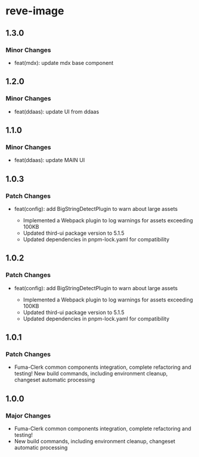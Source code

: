 # reve-image

## 1.3.0

### Minor Changes

- feat(mdx): update mdx base component

## 1.2.0

### Minor Changes

- feat(ddaas): update UI from ddaas

## 1.1.0

### Minor Changes

- feat(ddaas): update MAIN UI

## 1.0.3

### Patch Changes

- feat(config): add BigStringDetectPlugin to warn about large assets

  - Implemented a Webpack plugin to log warnings for assets exceeding 100KB
  - Updated third-ui package version to 5.1.5
  - Updated dependencies in pnpm-lock.yaml for compatibility

## 1.0.2

### Patch Changes

- feat(config): add BigStringDetectPlugin to warn about large assets

  - Implemented a Webpack plugin to log warnings for assets exceeding 100KB
  - Updated third-ui package version to 5.1.5
  - Updated dependencies in pnpm-lock.yaml for compatibility

## 1.0.1

### Patch Changes

- Fuma-Clerk common components integration, complete refactoring and testing!
  New build commands, including environment cleanup, changeset automatic processing

## 1.0.0

### Major Changes

- Fuma-Clerk common components integration, complete refactoring and testing!
- New build commands, including environment cleanup, changeset automatic processing
